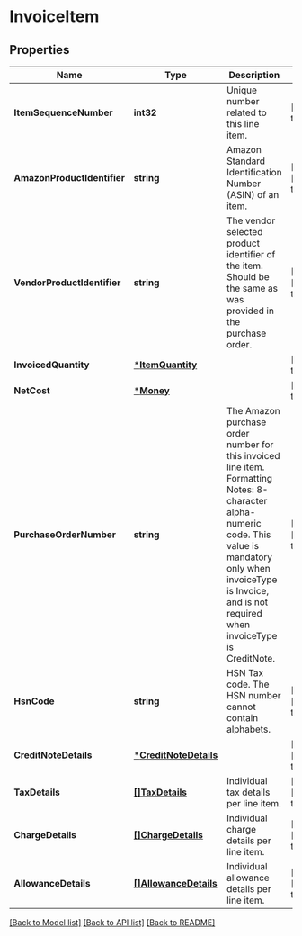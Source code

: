 # InvoiceItem

## Properties
Name | Type | Description | Notes
------------ | ------------- | ------------- | -------------
**ItemSequenceNumber** | **int32** | Unique number related to this line item. | [default to null]
**AmazonProductIdentifier** | **string** | Amazon Standard Identification Number (ASIN) of an item. | [optional] [default to null]
**VendorProductIdentifier** | **string** | The vendor selected product identifier of the item. Should be the same as was provided in the purchase order. | [optional] [default to null]
**InvoicedQuantity** | [***ItemQuantity**](ItemQuantity.md) |  | [default to null]
**NetCost** | [***Money**](Money.md) |  | [default to null]
**PurchaseOrderNumber** | **string** | The Amazon purchase order number for this invoiced line item. Formatting Notes: 8-character alpha-numeric code. This value is mandatory only when invoiceType is Invoice, and is not required when invoiceType is CreditNote. | [optional] [default to null]
**HsnCode** | **string** | HSN Tax code. The HSN number cannot contain alphabets. | [optional] [default to null]
**CreditNoteDetails** | [***CreditNoteDetails**](CreditNoteDetails.md) |  | [optional] [default to null]
**TaxDetails** | [**[]TaxDetails**](TaxDetails.md) | Individual tax details per line item. | [optional] [default to null]
**ChargeDetails** | [**[]ChargeDetails**](ChargeDetails.md) | Individual charge details per line item. | [optional] [default to null]
**AllowanceDetails** | [**[]AllowanceDetails**](AllowanceDetails.md) | Individual allowance details per line item. | [optional] [default to null]

[[Back to Model list]](../README.md#documentation-for-models) [[Back to API list]](../README.md#documentation-for-api-endpoints) [[Back to README]](../README.md)

